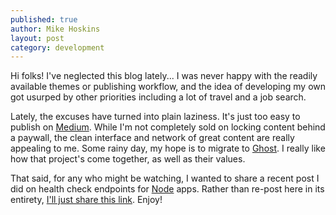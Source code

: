 ```yaml
---
published: true
author: Mike Hoskins
layout: post
category: development
---
```


Hi folks!  I've neglected this blog lately...  I was never happy with the
readily available themes or publishing workflow, and the idea of developing
my own got usurped by other priorities including a lot of travel and a job
search.

Lately, the excuses have turned into plain laziness.  It's just too
easy to publish on [Medium](https://medium.com/@deadlysyn).  While I'm not
completely sold on locking content behind a paywall, the clean interface and
network of great content are really appealing to me.  Some rainy day, my hope
is to migrate to [Ghost](https://ghost.org).  I really like how that project's
come together, as well as their values.

That said, for any who might be watching, I wanted to share a recent post I
did on health check endpoints for [Node](https://nodejs.org) apps.  Rather
than re-post here in its entirety,
[I'll just share this link](https://itnext.io/node-health-checks-b25a6c62d990).
Enjoy!
